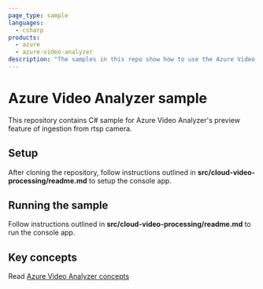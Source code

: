 ```yaml
---
page_type: sample
languages:
  - csharp
products:
  - azure
  - azure-video-analyzer
description: "The samples in this repo show how to use the Azure Video Analyzer's export to ingest from rtsp camera."  
---
```


# Azure Video Analyzer sample

This repository contains C# sample for Azure Video Analyzer's preview feature of ingestion from rtsp camera. 

## Setup 

After cloning the repository, follow instructions outlined in **src/cloud-video-processing/readme.md** to setup the console app.

## Running the sample

Follow instructions outlined in **src/cloud-video-processing/readme.md** to run the console app.

## Key concepts

Read [Azure Video Analyzer concepts](https://docs.microsoft.com/azure/azure-video-analyzer/video-analyzer-docs/overview)